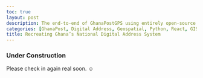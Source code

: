```yaml
---
toc: true
layout: post
description: The end-to-end of GhanaPostGPS using entirely open-source software
categories: [GhanaPost, Digital Address, Geospatial, Python, React, GIS]
title: Recreating Ghana’s National Digital Address System
---
```


### Under Construction

Please check in again real soon. ☺️
